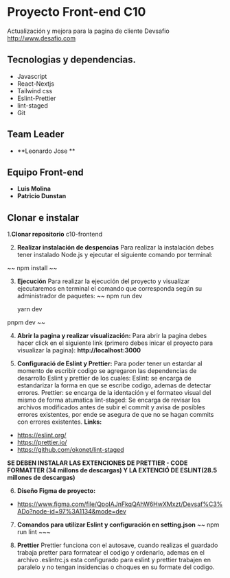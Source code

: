 # Proyecto Front-end C10

Actualización y mejora para la pagina de cliente Devsafio
http://www.desafio.com

## Tecnologias y dependencias.

- Javascript
- React-Nextjs
- Tailwind css
- Eslint-Prettier
- lint-staged
- Git

## Team Leader

- **Leonardo Jose **

## Equipo Front-end

- **Luis Molina**
- **Patricio Dunstan**

## Clonar e instalar

1.**Clonar repositorio**
c10-frontend

2. **Realizar instalación de despencias**
   Para realizar la instalación debes tener instalado Node.js y ejecutar el siguiente comando por terminal:

~~ npm install ~~

3. **Ejecución**
   Para realizar la ejecución del proyecto y visualizar ejecutaremos en terminal el comando que corresponda según su administrador de paquetes:
   ~~
   npm run dev

   yarn dev

pnpm dev
~~

4. **Abrir la pagina y realizar visualización:**
   Para abrir la pagina debes hacer click en el siguiente link (primero debes inicar el proyecto para visualizar la pagina):
   **http://localhost:3000**

5. **Configuració de Eslint y Prettier:**
   Para poder tener un estardar al momento de escribir codigo se agregaron las dependencias de desarrollo Eslint y prettier de los cuales:
   Eslint: se encarga de estandarizar la forma en que se escribe codigo, ademas de detectar errores.
   Prettier: se encarga de la identación y el formateo visual del mismo de forma atumatica
   lint-staged: Se encarga de revisar los archivos modificados antes de subir el commit y avisa de posibles errores existentes, por ende se asegura de que no se hagan commits con errores existentes.
   **Links:**

- https://eslint.org/
- https://prettier.io/
- https://github.com/okonet/lint-staged

**SE DEBEN INSTALAR LAS EXTENCIONES DE PRETTIER - CODE FORMATTER (34 millons de descargas) Y LA EXTENCIÓ DE ESLINT(28.5 millones de descargas)**

6. **Diseño Figma de proyecto:**

- https://www.figma.com/file/QpoIAJnFkqQAhW6HwXMxzt/Devsaf%C3%ADo?node-id=97%3A1134&mode=dev

7. **Comandos para utilizar Eslint y configuración en setting.json**
   ~~ npm run lint ~~~

8. **Prettier**
   Prettier funciona con el autosave, cuando realizas el guardado trabaja pretter para formatear el codigo y ordenarlo, ademas en el archivo .eslintrc.js esta configurado para eslint y prettier trabajen en paralelo y no tengan insidencias o choques en su formate del codigo.
